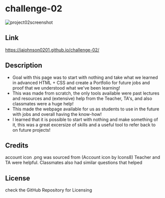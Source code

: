 # challenge-02
![project02screenshot](https://user-images.githubusercontent.com/115191212/199853204-6d0af5c0-2280-491d-8775-7ad36cbb966e.jpg)
## Link
https://jajohnson0201.github.io/challenge-02/
## Description

- Goal with this page was to start with nothing and take what we learned in advanced 
HTML + CSS and create a Portfolio for future jobs and proof that we understood what we've been learning!
- This was made from scratch, the only tools available were past lectures and resources and
(extensive) help from the Teacher, TA's, and also classmates were a huge help!
- This made the webpage available for us as students to use in the future with jobs and overall having the know-how!
- I learned that it is possible to start with nothing and make something of it, this was a great excersize of skills
and a useful tool to refer back to on future projects!

## Credits
account icon .png was sourced from (Account icon by Icons8)
Teacher and TA were helpful.
Classmates also had similar questions that helped

## License

check the GitHub Repository for Licensing
